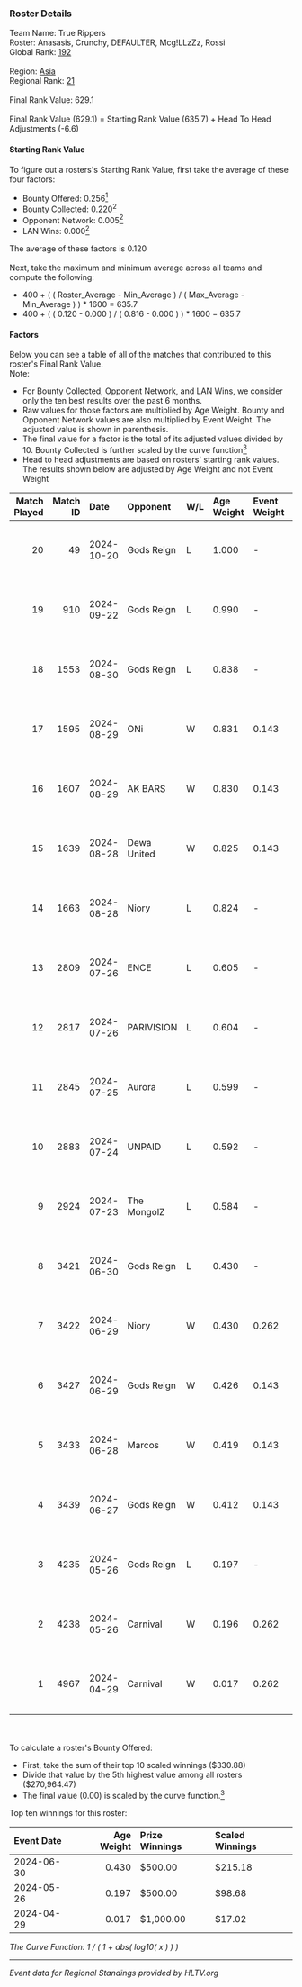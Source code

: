 ### Roster Details<br />
Team Name: True Rippers<br />
Roster: Anasasis, Crunchy, DEFAULTER, Mcg!LLzZz, Rossi<br />
Global Rank: [192](../../standings_global_2024_10_23.md)<br />
<br />
Region: [Asia]( ../../standings_asia_2024_10_23.md)<br />
Regional Rank: [21]( ../../standings_asia_2024_10_23.md)<br />
<br />
Final Rank Value:  629.1<br />
<br />
Final Rank Value (629.1) = Starting Rank Value (635.7) + Head To Head Adjustments (-6.6)<br />

#### Starting Rank Value<br />
To figure out a rosters's Starting Rank Value, first take the average of these four factors:<br />
- Bounty Offered: 0.256[<sup>1</sup>](#table2)
- Bounty Collected: 0.220[<sup>2</sup>](#table1)
- Opponent Network: 0.005[<sup>2</sup>](#table1)
- LAN Wins: 0.000[<sup>2</sup>](#table1)

The average of these factors is 0.120<br />
<br />
Next, take the maximum and minimum average across all teams and compute the following:<br />
- 400 + ( ( Roster_Average - Min_Average ) / ( Max_Average - Min_Average ) ) * 1600 = 635.7
- 400 + ( ( 0.120 - 0.000 ) / ( 0.816 - 0.000 ) ) * 1600 = 635.7


#### Factors<br />
Below you can see a table of all of the matches that contributed to this roster's Final Rank Value.<br />
Note:<br />

- For Bounty Collected, Opponent Network, and LAN Wins, we consider only the ten best results over the past 6 months.
- Raw values for those factors are multiplied by Age Weight. Bounty and Opponent Network values are also multiplied by Event Weight. The adjusted value is shown in parenthesis.
- The final value for a factor is the total of its adjusted values divided by 10. Bounty Collected is further scaled by the curve function[<sup>3</sup>](#curveFunction)
- Head to head adjustments are based on rosters' starting rank values. The results shown below are adjusted by Age Weight and not Event Weight
<span id="table1"></span><br />


| Match Played | Match ID | Date       | Opponent    | W/L | Age Weight | Event Weight | Bounty Collected | Opponent Network | LAN Wins  | H2H Adj. | Roster                                             |
| -: | -: | :- | :- | :- | :- | :- | :- | :- | :- | -: | :- |
|           20 |       49 | 2024-10-20 | Gods Reign  | L   | 1.000      | -            | -                | -                | -         |   -11.10 | Anasasis, Crunchy, DEFAULTER, Mcg!LLzZz, Rossi     |
|           19 |      910 | 2024-09-22 | Gods Reign  | L   | 0.990      | -            | -                | -                | -         |   -11.54 | Anasasis, Crunchy, DEFAULTER, Mcg!LLzZz, Rossi     |
|           18 |     1553 | 2024-08-30 | Gods Reign  | L   | 0.838      | -            | -                | -                | -         |    -9.95 | Crazy_Gamer, Crunchy, DayMake, DEFAULTER, Rossi    |
|           17 |     1595 | 2024-08-29 | ONi         | W   | 0.831      | 0.143        | 0.000 (0.000)    | 0.086 (0.010)    | 0 (0.000) |     7.53 | Crazy_Gamer, Crunchy, DayMake, DEFAULTER, Rossi    |
|           16 |     1607 | 2024-08-29 | AK BARS     | W   | 0.830      | 0.143        | 0.009 (0.001)    | 0.028 (0.003)    | 0 (0.000) |    12.18 | Crazy_Gamer, Crunchy, DayMake, DEFAULTER, Rossi    |
|           15 |     1639 | 2024-08-28 | Dewa United | W   | 0.825      | 0.143        | 0.001 (0.000)    | 0.028 (0.003)    | 0 (0.000) |     7.94 | Crazy_Gamer, Crunchy, DayMake, DEFAULTER, Rossi    |
|           14 |     1663 | 2024-08-28 | Niory       | L   | 0.824      | -            | -                | -                | -         |   -17.85 | Crazy_Gamer, Crunchy, DayMake, DEFAULTER, Rossi    |
|           13 |     2809 | 2024-07-26 | ENCE        | L   | 0.605      | -            | -                | -                | -         |    -0.22 | Crazy_Gamer, DayMake, DEFAULTER, Mcg!LLzZz, Rossi  |
|           12 |     2817 | 2024-07-26 | PARIVISION  | L   | 0.604      | -            | -                | -                | -         |    -1.43 | Crazy_Gamer, DayMake, DEFAULTER, Mcg!LLzZz, Rossi  |
|           11 |     2845 | 2024-07-25 | Aurora      | L   | 0.599      | -            | -                | -                | -         |    -0.67 | Crazy_Gamer, DayMake, DEFAULTER, Mcg!LLzZz, Rossi  |
|           10 |     2883 | 2024-07-24 | UNPAID      | L   | 0.592      | -            | -                | -                | -         |    -0.39 | Crazy_Gamer, DayMake, DEFAULTER, Mcg!LLzZz, Rossi  |
|            9 |     2924 | 2024-07-23 | The MongolZ | L   | 0.584      | -            | -                | -                | -         |    -0.04 | Crazy_Gamer, DayMake, DEFAULTER, Mcg!LLzZz, Rossi  |
|            8 |     3421 | 2024-06-30 | Gods Reign  | L   | 0.430      | -            | -                | -                | -         |    -5.37 | Crazy_Gamer, DayMake, DEFAULTER, Mcg!LLzZz, Rossi  |
|            7 |     3422 | 2024-06-29 | Niory       | W   | 0.430      | 0.262        | 0.000 (0.000)    | 0.085 (0.010)    | 0 (0.000) |     3.73 | Crazy_Gamer, DayMake, DEFAULTER, Mcg!LLzZz, Rossi  |
|            6 |     3427 | 2024-06-29 | Gods Reign  | W   | 0.426      | 0.143        | 0.014 (0.001)    | 0.202 (0.012)    | 0 (0.000) |     8.33 | Crazy_Gamer, DayMake, DEFAULTER, Mcg!LLzZz, Rossi  |
|            5 |     3433 | 2024-06-28 | Marcos      | W   | 0.419      | 0.143        | 0.000 (0.000)    | 0.014 (0.001)    | 0 (0.000) |     3.81 | Crazy_Gamer, DayMake, DEFAULTER, Mcg!LLzZz, Rossi  |
|            4 |     3439 | 2024-06-27 | Gods Reign  | W   | 0.412      | 0.143        | 0.014 (0.001)    | 0.202 (0.012)    | 0 (0.000) |     8.32 | Crazy_Gamer, DayMake, DEFAULTER, Mcg!LLzZz, Rossi  |
|            3 |     4235 | 2024-05-26 | Gods Reign  | L   | 0.197      | -            | -                | -                | -         |    -2.24 | Crazy_Gamer, DayMake, DEFAULTER, Mcg!LLzZz, Rossi  |
|            2 |     4238 | 2024-05-26 | Carnival    | W   | 0.196      | 0.262        | 0.001 (0.000)    | 0.000 (0.000)    | 0 (0.000) |     2.15 | Crazy_Gamer, DayMake, DEFAULTER, Mcg!LLzZz, Rossi  |
|            1 |     4967 | 2024-04-29 | Carnival    | W   | 0.017      | 0.262        | 0.001 (0.000)    | 0.000 (0.000)    | 0 (0.000) |     0.19 | Crazy_Gamer, DEFAULTER, Gh0sTTTT, Mcg!LLzZz, Rossi |

<br />
<span id="table2"></span><br />
To calculate a roster's Bounty Offered:<br />

- First, take the sum of their top 10 scaled winnings ($330.88)
- Divide that value by the 5th highest value among all rosters ($270,964.47)
- The final value (0.00) is scaled by the curve function.[<sup>3</sup>](#curveFunction)

Top ten winnings for this roster:<br />

| Event Date | Age Weight | Prize Winnings | Scaled Winnings |
| :- | -: | :- | :- |
| 2024-06-30 |      0.430 | $500.00        | $215.18         |
| 2024-05-26 |      0.197 | $500.00        | $98.68          |
| 2024-04-29 |      0.017 | $1,000.00      | $17.02          |


<span id="curveFunction"></span>_The Curve Function: 1 / ( 1 + abs( log10( x ) ) )_<br />

---
_Event data for Regional Standings provided by HLTV.org_<br />
